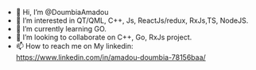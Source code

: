 - 👋 Hi, I’m @DoumbiaAmadou
- 👀 I’m interested in  QT/QML, C++, Js, ReactJs/redux, RxJs,TS, NodeJS. 
- 🌱 I’m currently learning  GO. 
- 💞️ I’m looking to collaborate on C++, Go, RxJs project.
- 📫 How to reach me  on My linkedin: https://www.linkedin.com/in/amadou-doumbia-78156baa/

<!---
DoumbiaAmadou/DoumbiaAmadou is a ✨ special ✨ repository because its `README.md` (this file) appears on your GitHub profile.
You can click the Preview link to take a look at your changes.
--->
